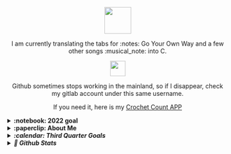 <!-- I have left this file very messy intentionally. I am enjoying bbbbbbbb watching this file grow and reform. It is interesting for me.  Teeeeeeeeest gggggggg yyyyyyy cccccccccc vvvvvvvv  bbbbbb ddddddddd gggggggg pppppppppp ttttttttt eegfgeeeeeeee mmmeeeeeee ewwwww keeeeeeeeeeeey

And I have been making great strides with digital art. I'm starting to not hate everything I make. fgdddddddddd

2024-03-25, i spent about an hour trying to fetch the depo, which i only have like half an hour until my call now. Daruma time! I am so sore and tired. A thunderstorm started while we were running at the asia games park. hjashdfjahfsjhajsfh

teeeeeeeeeeeeeesting 2024-03-20, 03-22 i cleaned all day

I've been busy designing these past few days. 2023-01-03

Should I upload my yt and bb videos to github too? Probably not, but maybe that vemoe site?

I am currently working on 30 days of drawing daily. I might keep going with it to 100 days like ïdid with the drinking streak. Non-drinking, but I should probab ly calculate whether I have passed 100 days yet. For not drinking any alcohol, I am at 201. Crazy.

I started in October, it's now the 19th of December, but I am still drawing daily. I plan to finish this sketchbook by Lunar New Years or Valentines day. Maybe by a month after opening it.

2024-07-06 Health tests results hyperfocus day. Taking a rest and i'll work in a bit. Just committing to beat midnight. I did review earlier, so it's okay.

2024-07-07 Still feeling out of it today, but tonight I am trying to figure out what is going on with the font awesome urls. This is a safety commit because my brain is really struggling to think today.

2024-07-08 PSB again today. D baught the train tickets for the 9th, so hopefully they just cooperate already.

2024-07-09 Panic packing on like 3 hours of sleep. This is a safety commit. I will work, but the internet will likely suck.

2024 Summer tour ( working notes for project)

2024-07-10 Yesterday was such a fun day! After arriving in Shanghai, we walked around the Huangpu district and to the bund. We walked around the lovely park and enjoyed the less-awful than Hangzhou's 35 degree weather as the humidity was half of what we have been living in. We found cooling shirt spray, which I definiely temperarily enjoy. We ended up at a restaurant David saw online called the Barbarian (pinapple skewer, mushrooms skewer, tri-coloured potatoes, and seabass with a cheesy Korean chili sauce) at the K11 mall. We saw the Oriental Pearl from a distance during the day and went to see the lights along the waterfront at night. It was beautiful. We took pictures with three sets of students, then walking we found a tuesday night Jazz show at a club called Blues & Jazz. IT was alright and expensive. 50 kuai each at the door plus three drinks (110kuai each rounded up), and David asked for water but they brought a big litre bottle of Sanpallegrino (maybe 60kuai). I guess they don't just give out water like bars and restaurants? It's fine, we're dehydrated anyways.

2024-07-11 flight scheduled to Munich. We went to the Shnaghai Museum, and had fantastic schwarma at Eli Shawarma. Made it to the airport early, got through without any issues, then had a yummy kimchi grilled cheese with dry ass chicken at O'Mill's . I ate the chicken seperate. The flight was delayed while we were at the gate but onboard, so we have been sitting here an hour so far just chillin. Many peopl ekeep bitching about their connection flights and such. I have cramps and need a changing coon. I  am alright. It was said to be 60 to 90 minutes, so our layover should be not long enough to see Munich. I am sad, but tired  anyways. This commit was written sitting before the plane takes taxi. KK, love you, byeeeeeeeeeeee

2024-07-12 We flew to Montreal with aslight delay from the air system not working. Noon the next day at my parents, we talked about trains with my dad for like two hours. Now David and Gary are compairing YouTube feeds.

2024-07-13 Went to Happy Lamb Hot Pot with Gary, David, and Ryan from school. it was yummy and good conversation. now we are currently driving on hwy 417 driving to Brazeau's new place for his party tonight. Not sure if people know we are coming.

2024-07-14 Celine and Alex brought a coffee for me, but i missed them as i was asleep. i thanked on text. Marc picked me up to meed david and hangout at guillaume brazeau's. a few hours later Marc drove us to Lise's place off place d'orleans . we are having a beer and figuring out a taxes issue for them. Also, the news is all over Donald Trump being shot recently.

2024-07-15 Relatively relaxed day. Some  intimacy, but mostly errands. Our planned dinner with the three of us and Zack ended up being David and I cooking for the four of us with Claire, Fern, and beau-grand-pere. Corn, and roasted porc belly and chicken. Asperagus, carrots, and a third. All is good. The news says it has been a heat wave. We have been cold. I love visiting for summer! 

2024-07-23 Done camping and being without internet, I believe. Picked up a textbook called Bug Bounty Bootcamp from Chapters today while walking around with Céline.

2024-07-24 Reading BBB today. Logged on to include this studying in my commits. Also, everyone used those QRs for their Wifi now. If you need it for pc, scan using the camera app and type the content following P: (exclusive) into the password field.

2024-07-27 yesterday i barely read BBB. Today is the big Dutrisac party, then tonight we are at Guillaume's again. I will work tomorrow, as it is a movie marathon. I am getting ready and packed quickly now, as I wish to read some more this morning.

2024-07-30 yesterday Veronica picked me up Lise's then we got subway in Embrun before arriving at the parents'. Today i slept in until noon, made an drippy english muffin, and picked up Chinese in Embrun for dinner alone with Dad. well, also played with Axel, whi bumped my nose and lip. The lip has shrunk back down, but my nose gave me a headache. Which i was helping my sister with homework, i asked dad if he had an example of a fallacy. He said the horn of a unicorn because its horn is phallic.

AJR World's Smallest Violin
Roses - saing jhn
shaboozey a bar song
tipsy j-kwon

2024-07-31 well, i am sick of seeing my siblings. Cheryl dropped by, Gary officially left, and now it is just Veronica, the folks, and me. Veronica had started being mean, so i am done hanging out with her. That was yesterday, but it continues into today. Apparently everything I do is wrong, so fuck it, I will chill alone until I can return to David in Orleans. But i am also annoyed with him for over-scheduling us, so now i will be burnt out before we start flying again. Greeeeat.

2024-08-01 i haven't done much today. Just hangngout and downloading episodes of Shoresy and Letterkenny. I am watching too many shows right now, but i started another today Fired On Mars. This afternoon I will have my parents drop me at either Lise's or Celine's. We have a group dinner at Perkins at 19:00. Eggs Benny!

2024-08-08 (because it's after midnight) We have been home since the night of th 7th, so i am finally updating now. We have been rather exhausted, so we mostly just did house work between naps. Yesterday morning (the 7th) we took a 05:30, 5km walk and grabbed jianbing and baozi. 

2024-08-09 Yesterday I meant to study or work or paint, however I ended up having a nap (well just sleeping the night) between 6pm and 23:00. Sucks, as i meant this to only be a two hour nap at maximum. 23:00-ish to around 03:00 I cleaned and tried to return our home to normal. We will be heading out for a walk ina bout an hour.

2024-08-11 worked on wall printer and crochet started cat ear rectangle hat

2024-08-13 i think i just crocheted and tried not to puke all day yesterday. Today I am working on the wall printed and crocheting the Chubby Chick 🐥 

2024-08-15 working on videos. three new ones recorded and ready (well, transferring via bluetooth) for editing. Editing one of the three now.

2024-08-20 I crocheted the chicken today, and finally replaced the burnt out light socket in the kitchen. Tomorrow I will force myself to study all day. Tonight I will review my code and figure out a plan for tomorrow.

-->


<div align="center" id="trophiesAndShowingOff" tabindex="-1" >

  
  <div tabindex="-1">
     <p align="center">
     <img src="https://user-images.githubusercontent.com/5679180/79618120-0daffb80-80be-11ea-819e-d2b0fa904d07.gif" width="61px">
  </div>
  
  <p> I am currently translating the tabs for :notes: Go Your Own Way and a few other songs :musical_note: into C.<!-- It is going well, but i got distracted by Android and a Data Science course.--> <!-- and a local site to inform English-speakers (not a local language, but there is a huge population) on whether the air-raid sirens they hear are an actual emergency. --> </p>
  
  
  

</p>

  <div tabindex="-1">
  <img src="https://teiresa.github.io/background/typeWriter/typewriter.gif" height="35px">
 <br>
<!--
Github isn't working within mainland, but I cannot see it mentioned anywhere online. I am still working on stuff, it just won't show up here until TBD. If this continues, I may reluctantly join Gitee. I'm currently trying Gitlab under the same username.
  -->

  Github sometimes stops working in the mainland, so if I disappear, check my gitlab account under this same username. 
  <br>
  <p>If you need it, here is my 
  <a href="https://crochetcount.netlify.app/">Crochet Count APP</a></p>
  </div>
  
</div>



<details>
  <summary><b>:notebook: 2022 goal</b></summary>
  I planed to transfer my site <a href="https://techkeen.wixsite.com/website">TechKeen</a> from WIX to My GitHub <a href="https://teiresa.github.io/"> Page </a>. I plan to keep https://teiresa.github.io/ as the highest in the hiarchy, so <i>TechKeen </i> would really just be like a project, but like a project I treat as it's own thing. Currently, the high site is being tricky. I'm working on giving it a complete facelift while I have the time.
  </br></br> In the future, I will hopefully buy a domain. Until then, it gets to live here. 
  
  <br><br> I'm available for an entry-level or junior front-end dev position. Currently, I can only remote work.
</details>

<details>
  <summary><b>:paperclip: About Me</b></summary>
  
  I'm a jack-of-all-trades creator living in China.
  
  <ul>
    <li>I build web applications, both front and backend.</li>
    <li>I am always keen and willing to learn new things to better my work.</li>
    <li>On my free time, I help answer questions on FreeCodeCamp's Forums and read tech articles</li>
    <li>I am available for an entry-level or a junior front-end dev position. Currently, I am only available for remote work.</li>
    <li>I enjoy staying up to date on all Linus Media Group content (LinusTechTips, TechQuickie, ShortCircuit, etc.)</li>
    <li>I love playing with my Arduino </li>
  </ul>
  
 </details>



<details>
  <summary><b><em> :calendar: Third Quarter Goals </em></b></summary>
  For July through September:
    <ul>
      <li> Commit to a balanced schedule </li>
      <li> Commit min 3 days weekly </li>
      <li> Practice HTML5, CSS, bootstrap, JS </li>
      <li> Continue working through FreeCodeCamp's Curriculum </li>
      <!-- <li> Continue working through FutureLearn's Curriculum </li> -->
      <li> Complete & practice Java course for Uni </li>
      <!--<li> Finally finish SoloLearn & PluralSight Courses </li>
       <li> <i> Experiment with Jekyll for my GH pgs </i> </li> -->
      <li> Keep working on Arduino Projects </li>
      <li> Make personal site/portfolio stronger </li>
     </ul
  <!-- IT IS TIME TO UPDATE THESE ALREADY -->
 </details>

<details>
  <summary><b><em> 💾 Github Stats </em></b></summary>
  
  ![GitHub stats](https://github-readme-stats.vercel.app/api?username=teiResa&hide_title=TRUE&show_icons=true&theme=monokai)
  
  ![Jokes Card](https://readme-jokes.vercel.app/api)
  
  <p align="center"><img src="https://github-readme-streak-stats.herokuapp.com/?user=teiResa&a&theme=dark&hide_border=true&date_format=%5BY.%5Dn.j&ring=B54668&currStreakLabel=267824" tabindex="-1"/></p>
  
  
  <p>
  <img src="https://github-readme-stats.vercel.app/api/top-langs/?username=teiResa&layout=compact&theme=vision-friendly-dark"/>
  </p>
  
   
 </details>
      
  
       
      

<!--
**teiResa/teiResa** is a ✨ _special_ ✨ repository because its `README.md` (this file) appears on your GitHub profile.

Here are some ideas to get you started:

- 🔭 I’m currently working on ...
- 🌱 I’m currently learning ...
- 👯 I’m looking to collaborate on ...
- 🤔 I’m looking for help with ...
- 💬 Ask me about ...
- 📫 How to reach me: ...
- 😄 Pronouns: ...
- ⚡ Fun fact: ...
-->
